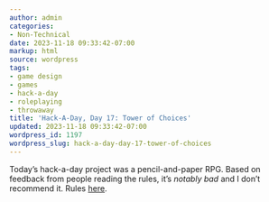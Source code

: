 ```yaml
---
author: admin
categories:
- Non-Technical
date: 2023-11-18 09:33:42-07:00
markup: html
source: wordpress
tags:
- game design
- games
- hack-a-day
- roleplaying
- throwaway
title: 'Hack-A-Day, Day 17: Tower of Choices'
updated: 2023-11-18 09:33:42-07:00
wordpress_id: 1197
wordpress_slug: hack-a-day-day-17-tower-of-choices
---
```

Today’s hack-a-day project was a pencil-and-paper RPG. Based on feedback from people reading the rules, it’s *notably bad* and I don’t recommend it. Rules [here](https://za3k.com/games/tower_of_choices).
